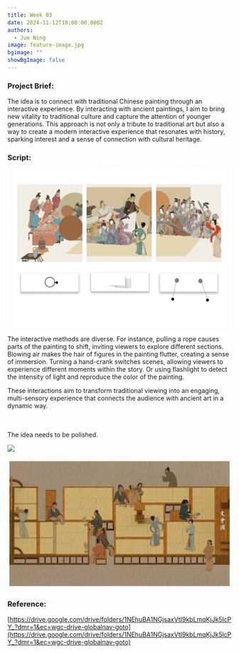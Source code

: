 ```yaml
---
title: Week 03
date: 2024-11-12T10:00:00.000Z
authors:
  - Jue Ning
image: feature-image.jpg
bgimage: ""
showBgImage: false
---
```

### Project Brief:

The idea is to connect with traditional Chinese painting through an interactive experience. By interacting with ancient paintings, I aim to bring new vitality to traditional culture and capture the attention of younger generations. This approach is not only a tribute to traditional art but also a way to create a modern interactive experience that resonates with history, sparking interest and a sense of connection with cultural heritage.

### Script:

![](screen-shot-2024-11-12-at-13.28.44.png)

The interactive methods are diverse. For instance, pulling a rope causes parts of the painting to shift, inviting viewers to explore different sections. Blowing air makes the hair of figures in the painting flutter, creating a sense of immersion. Turning a hand-crank switches scenes, allowing viewers to experience different moments within the story. Or using flashlight to detect the intensity of light and reproduce the color of the painting.

These interactions aim to transform traditional viewing into an engaging, multi-sensory experience that connects the audience with ancient art in a dynamic way.

\
\
The idea needs to be polished.

![](paiting-2.gif)

![](paiting1.jpg)

### Reference:

[https://drive.google.com/drive/folders/1NEhuBA1NGjsaxVtI9kbLmqKjJk5lcPY_?dmr=1&ec=wgc-drive-globalnav-goto](https://drive.google.com/drive/folders/1NEhuBA1NGjsaxVtI9kbLmqKjJk5lcPY_?dmr=1&ec=wgc-drive-globalnav-goto)

[](https://drive.google.com/drive/folders/1NEhuBA1NGjsaxVtI9kbLmqKjJk5lcPY_?dmr=1&ec=wgc-drive-globalnav-goto)

[](https://drive.google.com/drive/folders/1NEhuBA1NGjsaxVtI9kbLmqKjJk5lcPY_?dmr=1&ec=wgc-drive-globalnav-goto)

